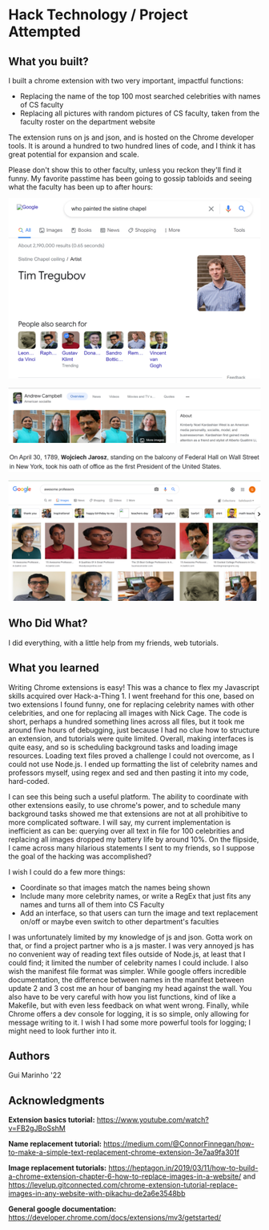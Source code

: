 # Hack Technology / Project Attempted


## What you built? 

I built a chrome extension with two very important, impactful functions:

* Replacing the name of the top 100 most searched celebrities with names of CS faculty
* Replacing all pictures with random pictures of CS faculty, taken from the faculty roster on the department website

The extension runs on js and json, and is hosted on the Chrome developer tools. It is around a hundred to two hundred lines of code, and I think it has great potential for expansion and scale.

Please don't show this to other faculty, unless you reckon they'll find it funny. My favorite passtime has been going to gossip tabloids and seeing what the faculty has been up to after hours:

![Didn't know Tim was an artist](\readmeimgs\one.png)



![](readmeimgs\two.png)

![](readmeimgs\three.png)

![](readmeimgs\four.png)

## Who Did What?

I did everything, with a little help from my friends, web tutorials.

## What you learned

Writing Chrome extensions is easy! This was a chance to flex my Javascript skills acquired over Hack-a-Thing 1. I went freehand for this one, based on two extensions I found funny, one for replacing celebrity names with other celebrities, and one for replacing all images with Nick Cage. The code is short, perhaps a hundred something lines across all files, but it took me around five hours of debugging, just because I had no clue how to structure an extension, and tutorials were quite limited. Overall, making interfaces is quite easy, and so is scheduling background tasks and loading image resources. Loading text files proved a challenge I could not overcome, as I could not use Node.js. I ended up formatting the list of celebrity names and professors myself, using regex and sed and then pasting it into my code, hard-coded.

I can see this being such a useful platform. The ability to coordinate with other extensions easily, to use chrome's power, and to schedule many background tasks showed me that extensions are not at all prohibitive to more complicated software. I will say, my current implementation is inefficient as can be: querying over all text in file for 100 celebrities and replacing all images dropped my battery life by around 10%. On the flipside, I came across many hilarious statements I sent to my friends, so I suppose the goal of the hacking was accomplished?

I wish I could do a few more things:

* Coordinate so that images match the names being shown
* Include many more celebrity names, or write a RegEx that just fits any names and turns all of them into CS Faculty
* Add an interface, so that users can turn the image and text replacement on/off or maybe even switch to other department's faculties

I was unfortunately limited by my knowledge of js and json. Gotta work on that, or find a project partner who is a js master. I was very annoyed js has no convenient way of reading text files outside of Node.js, at least that I could find; it limited the number of celebrity names I could include. I also wish the manifest file format was simpler. While google offers incredible documentation, the difference between names in the manifest between update 2 and 3 cost me an hour of banging my head against the wall. You also have to be very careful with how you list functions, kind of like a Makefile, but with even less feedback on what went wrong. Finally, while Chrome offers a dev console for logging, it is so simple, only allowing for message writing to it. I wish I had some more powerful tools for logging; I might need to look further into it.

## Authors

Gui Marinho '22

## Acknowledgments

 **Extension basics tutorial:** https://www.youtube.com/watch?v=FB2gJBoSshM

**Name replacement tutorial:** https://medium.com/@ConnorFinnegan/how-to-make-a-simple-text-replacement-chrome-extension-3e7aa9fa301f

**Image replacement tutorials:** https://heptagon.in/2019/03/11/how-to-build-a-chrome-extension-chapter-6-how-to-replace-images-in-a-website/ and https://levelup.gitconnected.com/chrome-extension-tutorial-replace-images-in-any-website-with-pikachu-de2a6e3548bb 

**General google documentation:** https://developer.chrome.com/docs/extensions/mv3/getstarted/
